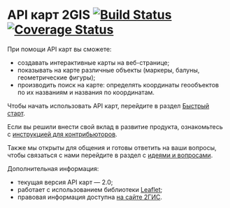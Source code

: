 API карт 2GIS [![Build Status](https://travis-ci.org/2gis/mapsapi.svg?branch=master)](https://travis-ci.org/2gis/mapsapi) [![Coverage Status](https://img.shields.io/coveralls/2gis/mapsapi.svg?branch=master&service=github)](https://coveralls.io/r/2gis/mapsapi)
====

При помощи API карт вы сможете:
* создавать интерактивные карты на веб-странице;
* показывать на карте различные объекты (маркеры, балуны, геометрические фигуры);
* производить поиск на карте: определять координаты геообъектов по их названиям и названия по координатам.

Чтобы начать использовать API карт, перейдите в раздел [Быстрый старт](http://api.2gis.ru/doc/maps/ru/quickstart/).

Если вы решили внести свой вклад в развитие продукта, ознакомьтесь с [инструкцией для контрибьюторов](https://github.com/2gis/maps-api-2.0/blob/master/CONTRIBUTING.md).

Также мы открыты для общения и готовы ответить на ваши вопросы, чтобы связаться с нами перейдите в раздел с [идеями и вопросами](https://api2gis.uservoice.com).

Дополнительная информация:
* текущая версия API карт — 2.0;
* работает с использованием библиотеки [Leaflet](http://leafletjs.com);
* правовая информация доступна [на сайте 2ГИС](http://law.2gis.ru/api-rules/#kart2).
